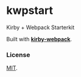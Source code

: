 # kwpstart

Kirby + Webpack Starterkit

Built with [**kirby-webpack**](https://github.com/brocessing/kirby-webpack).

### License

[MIT](https://tldrlegal.com/license/mit-license).
